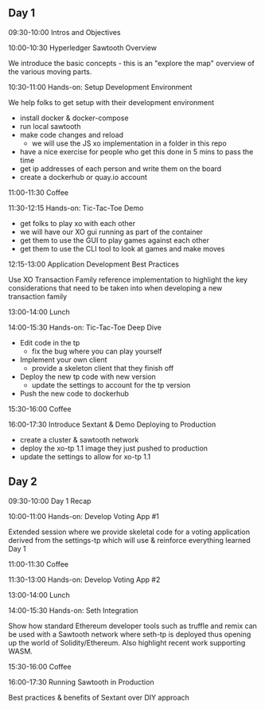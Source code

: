 ## Day 1

09:30-10:00 Intros and Objectives

10:00-10:30 Hyperledger Sawtooth Overview

We introduce the basic concepts - this is an "explore the map" overview of the various moving parts.

10:30-11:00 Hands-on: Setup Development Environment

We help folks to get setup with their development environment

 * install docker & docker-compose
 * run local sawtooth
 * make code changes and reload
   * we will use the JS xo implementation in a folder in this repo
 * have a nice exercise for people who get this done in 5 mins to pass the time
 * get ip addresses of each person and write them on the board
 * create a dockerhub or quay.io account

11:00-11:30 Coffee

11:30-12:15 Hands-on: Tic-Tac-Toe Demo

 * get folks to play xo with each other 
 * we will have our XO gui running as part of the container
 * get them to use the GUI to play games against each other
 * get them to use the CLI tool to look at games and make moves

12:15-13:00 Application Development Best Practices

Use XO Transaction Family reference implementation to highlight the key considerations that need to be taken into when developing a new transaction family

13:00-14:00 Lunch

14:00-15:30 Hands-on: Tic-Tac-Toe Deep Dive

 * Edit code in the tp
   * fix the bug where you can play yourself
 * Implement your own client
   * provide a skeleton client that they finish off
 * Deploy the new tp code with new version
   * update the settings to account for the tp version
 * Push the new code to dockerhub

15:30-16:00 Coffee

16:00-17:30 Introduce Sextant & Demo Deploying to Production

 * create a cluster & sawtooth network
 * deploy the xo-tp 1.1 image they just pushed to production
 * update the settings to allow for xo-tp 1.1


## Day 2

09:30-10:00 Day 1 Recap

10:00-11:00 Hands-on: Develop Voting App #1

Extended session where we provide skeletal code for a voting application derived from the settings-tp which will use & reinforce everything learned Day 1

11:00-11:30 Coffee

11:30-13:00 Hands-on: Develop Voting App #2

13:00-14:00 Lunch

14:00-15:30 Hands-on: Seth Integration

Show how standard Ethereum developer tools such as truffle and remix can be used with a Sawtooth network where seth-tp is deployed thus opening up the world of Solidity/Ethereum. Also highlight recent work supporting WASM.

15:30-16:00 Coffee

16:00-17:30 Running Sawtooth in Production

Best practices & benefits of Sextant over DIY approach
